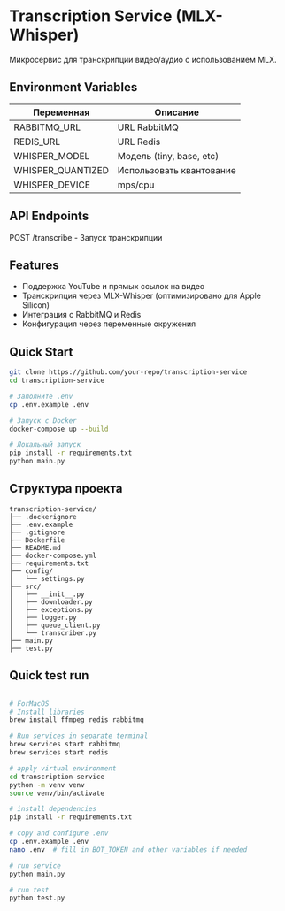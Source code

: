 # Transcription Service (MLX-Whisper)

Микросервис для транскрипции видео/аудио с использованием MLX.


## Environment Variables

| Переменная | Описание |
|------------|----------|
| RABBITMQ_URL | URL RabbitMQ |
| REDIS_URL | URL Redis |
| WHISPER_MODEL | Модель (tiny, base, etc) |
| WHISPER_QUANTIZED | Использовать квантование |
| WHISPER_DEVICE | mps/cpu |

## API Endpoints

POST /transcribe - Запуск транскрипции

## Features
- Поддержка YouTube и прямых ссылок на видео
- Транскрипция через MLX-Whisper (оптимизировано для Apple Silicon)
- Интеграция с RabbitMQ и Redis
- Конфигурация через переменные окружения

## Quick Start
```bash
git clone https://github.com/your-repo/transcription-service
cd transcription-service

# Заполните .env
cp .env.example .env

# Запуск с Docker
docker-compose up --build

# Локальный запуск
pip install -r requirements.txt
python main.py
```

## Структура проекта

```
transcription-service/
├── .dockerignore
├── .env.example
├── .gitignore
├── Dockerfile
├── README.md
├── docker-compose.yml
├── requirements.txt
├── config/
│   └── settings.py
├── src/
│   ├── __init__.py
│   ├── downloader.py
│   ├── exceptions.py
│   ├── logger.py
│   ├── queue_client.py
│   └── transcriber.py
├── main.py
├── test.py

```

## Quick test run
```bash

# ForMacOS
# Install libraries
brew install ffmpeg redis rabbitmq

# Run services in separate terminal 
brew services start rabbitmq
brew services start redis

# apply virtual environment
cd transcription-service
python -m venv venv
source venv/bin/activate

# install dependencies
pip install -r requirements.txt

# copy and configure .env
cp .env.example .env
nano .env  # fill in BOT_TOKEN and other variables if needed

# run service
python main.py

# run test
python test.py
```
